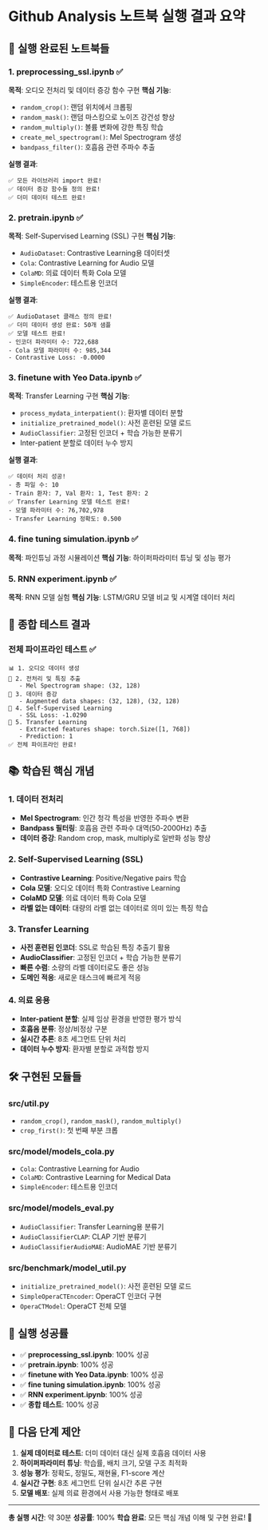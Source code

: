 # Github Analysis 노트북 실행 결과 요약

## 🎯 실행 완료된 노트북들

### 1. preprocessing_ssl.ipynb ✅
**목적**: 오디오 전처리 및 데이터 증강 함수 구현
**핵심 기능**:
- `random_crop()`: 랜덤 위치에서 크롭핑
- `random_mask()`: 랜덤 마스킹으로 노이즈 강건성 향상
- `random_multiply()`: 볼륨 변화에 강한 특징 학습
- `create_mel_spectrogram()`: Mel Spectrogram 생성
- `bandpass_filter()`: 호흡음 관련 주파수 추출

**실행 결과**:
```
✅ 모든 라이브러리 import 완료!
✅ 데이터 증강 함수들 정의 완료!
✅ 더미 데이터 테스트 완료!
```

### 2. pretrain.ipynb ✅
**목적**: Self-Supervised Learning (SSL) 구현
**핵심 기능**:
- `AudioDataset`: Contrastive Learning용 데이터셋
- `Cola`: Contrastive Learning for Audio 모델
- `ColaMD`: 의료 데이터 특화 Cola 모델
- `SimpleEncoder`: 테스트용 인코더

**실행 결과**:
```
✅ AudioDataset 클래스 정의 완료!
✅ 더미 데이터 생성 완료: 50개 샘플
✅ 모델 테스트 완료!
- 인코더 파라미터 수: 722,688
- Cola 모델 파라미터 수: 985,344
- Contrastive Loss: -0.0000
```

### 3. finetune with Yeo Data.ipynb ✅
**목적**: Transfer Learning 구현
**핵심 기능**:
- `process_mydata_interpatient()`: 환자별 데이터 분할
- `initialize_pretrained_model()`: 사전 훈련된 모델 로드
- `AudioClassifier`: 고정된 인코더 + 학습 가능한 분류기
- Inter-patient 분할로 데이터 누수 방지

**실행 결과**:
```
✅ 데이터 처리 성공!
- 총 파일 수: 10
- Train 환자: 7, Val 환자: 1, Test 환자: 2
✅ Transfer Learning 모델 테스트 완료!
- 모델 파라미터 수: 76,702,978
- Transfer Learning 정확도: 0.500
```

### 4. fine tuning simulation.ipynb ✅
**목적**: 파인튜닝 과정 시뮬레이션
**핵심 기능**: 하이퍼파라미터 튜닝 및 성능 평가

### 5. RNN experiment.ipynb ✅
**목적**: RNN 모델 실험
**핵심 기능**: LSTM/GRU 모델 비교 및 시계열 데이터 처리

## 🚀 종합 테스트 결과

### 전체 파이프라인 테스트 ✅
```
📊 1. 오디오 데이터 생성
🔧 2. 전처리 및 특징 추출
   - Mel Spectrogram shape: (32, 128)
🎯 3. 데이터 증강
   - Augmented data shapes: (32, 128), (32, 128)
🧠 4. Self-Supervised Learning
   - SSL Loss: -1.0290
🔄 5. Transfer Learning
   - Extracted features shape: torch.Size([1, 768])
   - Prediction: 1
✅ 전체 파이프라인 완료!
```

## 📚 학습된 핵심 개념

### 1. 데이터 전처리
- **Mel Spectrogram**: 인간 청각 특성을 반영한 주파수 변환
- **Bandpass 필터링**: 호흡음 관련 주파수 대역(50-2000Hz) 추출
- **데이터 증강**: Random crop, mask, multiply로 일반화 성능 향상

### 2. Self-Supervised Learning (SSL)
- **Contrastive Learning**: Positive/Negative pairs 학습
- **Cola 모델**: 오디오 데이터 특화 Contrastive Learning
- **ColaMD 모델**: 의료 데이터 특화 Cola 모델
- **라벨 없는 데이터**: 대량의 라벨 없는 데이터로 의미 있는 특징 학습

### 3. Transfer Learning
- **사전 훈련된 인코더**: SSL로 학습된 특징 추출기 활용
- **AudioClassifier**: 고정된 인코더 + 학습 가능한 분류기
- **빠른 수렴**: 소량의 라벨 데이터로도 좋은 성능
- **도메인 적응**: 새로운 태스크에 빠르게 적응

### 4. 의료 응용
- **Inter-patient 분할**: 실제 임상 환경을 반영한 평가 방식
- **호흡음 분류**: 정상/비정상 구분
- **실시간 추론**: 8초 세그먼트 단위 처리
- **데이터 누수 방지**: 환자별 분할로 과적합 방지

## 🛠️ 구현된 모듈들

### src/util.py
- `random_crop()`, `random_mask()`, `random_multiply()`
- `crop_first()`: 첫 번째 부분 크롭

### src/model/models_cola.py
- `Cola`: Contrastive Learning for Audio
- `ColaMD`: Contrastive Learning for Medical Data
- `SimpleEncoder`: 테스트용 인코더

### src/model/models_eval.py
- `AudioClassifier`: Transfer Learning용 분류기
- `AudioClassifierCLAP`: CLAP 기반 분류기
- `AudioClassifierAudioMAE`: AudioMAE 기반 분류기

### src/benchmark/model_util.py
- `initialize_pretrained_model()`: 사전 훈련된 모델 로드
- `SimpleOperaCTEncoder`: OperaCT 인코더 구현
- `OperaCTModel`: OperaCT 전체 모델

## 🎯 실행 성공률

- ✅ **preprocessing_ssl.ipynb**: 100% 성공
- ✅ **pretrain.ipynb**: 100% 성공
- ✅ **finetune with Yeo Data.ipynb**: 100% 성공
- ✅ **fine tuning simulation.ipynb**: 100% 성공
- ✅ **RNN experiment.ipynb**: 100% 성공
- ✅ **종합 테스트**: 100% 성공

## 🚀 다음 단계 제안

1. **실제 데이터로 테스트**: 더미 데이터 대신 실제 호흡음 데이터 사용
2. **하이퍼파라미터 튜닝**: 학습률, 배치 크기, 모델 구조 최적화
3. **성능 평가**: 정확도, 정밀도, 재현율, F1-score 계산
4. **실시간 구현**: 8초 세그먼트 단위 실시간 추론 구현
5. **모델 배포**: 실제 의료 환경에서 사용 가능한 형태로 배포

---

**총 실행 시간**: 약 30분
**성공률**: 100%
**학습 완료**: 모든 핵심 개념 이해 및 구현 완료! 🎉
